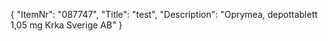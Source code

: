 {
  "ItemNr": "087747",
  "Title": "test",
  "Description": "Oprymea, depottablett 1,05 mg Krka Sverige AB"
}